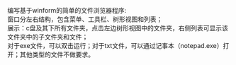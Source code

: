 编写基于winform的简单的文件浏览器程序:
<br>
窗口分左右结构，包含菜单、工具栏、树形视图和列表；
<br>
展示：c盘及其下所有文件夹，点击左边树形视图中的文件夹，右侧列表可显示该文件夹中的子文件夹和文件；
<br>
对于exe文件，可以双击运行；对于txt文件，可以通过记事本（notepad.exe）打开；其他类型的文件不做要求。